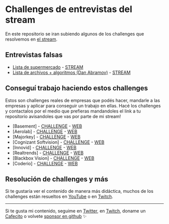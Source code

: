 # Challenges de entrevistas del stream
En este repositorio se iran subiendo algunos de los challenges que resolvemos en [el stream](https://twitch.tv/goncypozzo).

## Entrevistas falsas
* [Lista de supermercado](./supermarket-list) - [STREAM](https://www.youtube.com/watch?v=ocwsPB1ysOQ)
* [Lista de archivos + algoritmos (Dan Abramov)](./dan-abramov) - [STREAM](https://www.youtube.com/watch?v=-w-P4u0x8ig)

## Conseguí trabajo haciendo estos challenges
Estos son challenges reales de empresas que podés hacer, mandarle a las empresas y aplicar para conseguir un trabajo en ellas. Hacé los challenges y contactalos por el medio que prefieras mandandoles el link a tu repositorio avisandoles que vas por parte de mi stream!

* [Basement] - [CHALLENGE](https://github.com/goncy/basement-challenge) - [WEB](https://basement.studio/)
* [Aerolab] - [CHALLENGE](https://github.com/goncy/aerolab-challenge) - [WEB](https://aerolab.co/)
* [Majorkey] - [CHALLENGE](https://github.com/goncy/tradehelm-challenge) - [WEB](https://www.majorkeytech.com/)
* [Cognizant Softvision] - [CHALLENGE](https://github.com/goncy/cognizant-softvision-challenge) - [WEB](https://www.cognizantsoftvision.com/)
* [Innovid] - [CHALLENGE](https://github.com/goncy/innovid-challenge) - [WEB](https://www.innovid.com/)
* [Realtrends] - [CHALLENGE](https://github.com/goncy/realtrends-challenge) - [WEB](https://www.real-trends.com/)
* [Blackbox Vision] - [CHALLENGE](https://github.com/goncy/blackbox-vision-challenge) - [WEB](https://blackbox-vision.tech/)
* [Coderio] - [CHALLENGE](https://github.com/goncy/coderio-challenge) - [WEB](https://coderio.co/)

## Resolución de challenges y más
Si te gustaría ver el contenido de manera más didáctica, muchos de los challenges están resueltos en [YouTube](https://youtube.goncy.dev) o en [Twitch](https://twitch.tv/goncypozzo).

---
Si te gusta mi contenido, seguime en [Twitter](https://twitter.gonzalopozzo.com), en [Twitch](https://twitch.gonzalopozzo.com), doname un [Cafecito](https://cafecito.gonzalopozzo.com) o volvete [sponsor en github](https://github.com/sponsors/goncy) ✨